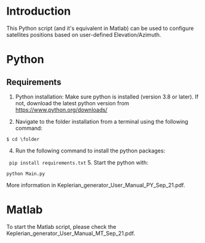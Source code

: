 # Introduction

This Python script (and it's equivalent in Matlab) can be used to configure satellites positions based on user-defined Elevation/Azimuth.

# Python 
## Requirements
1. Python installation:
Make sure python is installed (version 3.8 or later). If not, download the latest python version from https://www.python.org/downloads/

3. Navigate to the folder installation from a terminal using the following command:

` $ cd \folder `

4. Run the following command to install the python packages:

` pip install requirements.txt`
5. Start the python with:

`python Main.py`

More information in Keplerian_generator_User_Manual_PY_Sep_21.pdf.

# Matlab
To start the Matlab script, please check the Keplerian_generator_User_Manual_MT_Sep_21.pdf.
